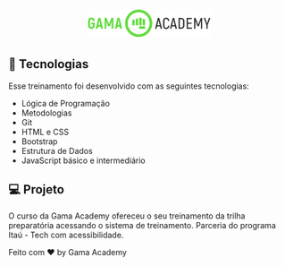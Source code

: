 <h1 align="center">
  <img alt="gama-academy" title="gama-academy" src="./github/logo.png" width="220px" />
</h1>

## 🚀 Tecnologias

Esse treinamento foi desenvolvido com as seguintes tecnologias:

- Lógica de Programação
- Metodologias
- Git
- HTML e CSS
- Bootstrap
- Estrutura de Dados
- JavaScript básico e intermediário

## 💻 Projeto

O curso da Gama Academy ofereceu o seu treinamento da trilha preparatória acessando o sistema de treinamento. Parceria do programa Itaú - Tech com acessibilidade.

Feito com ♥ by Gama Academy